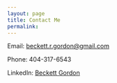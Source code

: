 ```yaml
---
layout: page
title: Contact Me
permalink:
---
```


Email: [beckett.r.gordon@gmail.com](beckett.r.gordon@gmail.com)

Phone: 404-317-6543

LinkedIn: [Beckett Gordon](https://www.linkedin.com/in/beckett-gordon-9b1055283/)

